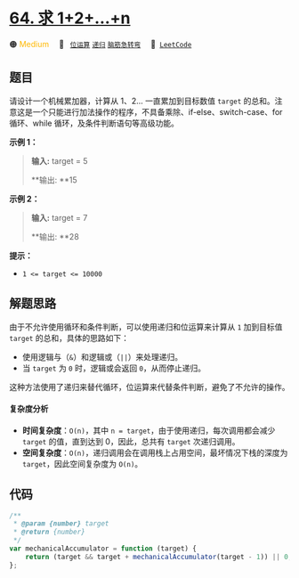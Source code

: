 # [64. 求 1+2+…+n](https://leetcode.cn/problems/qiu-12n-lcof)

🟠 <font color=#ffb800>Medium</font>&emsp; 🔖&ensp; [`位运算`](/tag/bit-manipulation.md) [`递归`](/tag/recursion.md) [`脑筋急转弯`](/tag/brainteaser.md)&emsp; 🔗&ensp;[`LeetCode`](https://leetcode.cn/problems/qiu-12n-lcof)

## 题目

请设计一个机械累加器，计算从 1、2... 一直累加到目标数值 `target` 的总和。注意这是一个只能进行加法操作的程序，不具备乘除、if-else、switch-case、for 循环、while 循环，及条件判断语句等高级功能。

**示例 1：**

> **输入:** target = 5
>
> **输出: **15

**示例 2：**

> **输入:** target = 7
>
> **输出: **28

**提示：**

- `1 <= target <= 10000`

## 解题思路

由于不允许使用循环和条件判断，可以使用递归和位运算来计算从 `1` 加到目标值 `target` 的总和，具体的思路如下：

- 使用逻辑与（`&`）和逻辑或（`||`）来处理递归。
- 当 `target` 为 `0` 时，逻辑或会返回 `0`，从而停止递归。

这种方法使用了递归来替代循环，位运算来代替条件判断，避免了不允许的操作。

#### 复杂度分析

- **时间复杂度**：`O(n)`，其中 `n = target`，由于使用递归，每次调用都会减少 `target` 的值，直到达到 0，因此，总共有 `target` 次递归调用。
- **空间复杂度**：`O(n)`，递归调用会在调用栈上占用空间，最坏情况下栈的深度为 `target`，因此空间复杂度为 `O(n)`。

## 代码

```javascript
/**
 * @param {number} target
 * @return {number}
 */
var mechanicalAccumulator = function (target) {
	return (target && target + mechanicalAccumulator(target - 1)) || 0;
};
```
